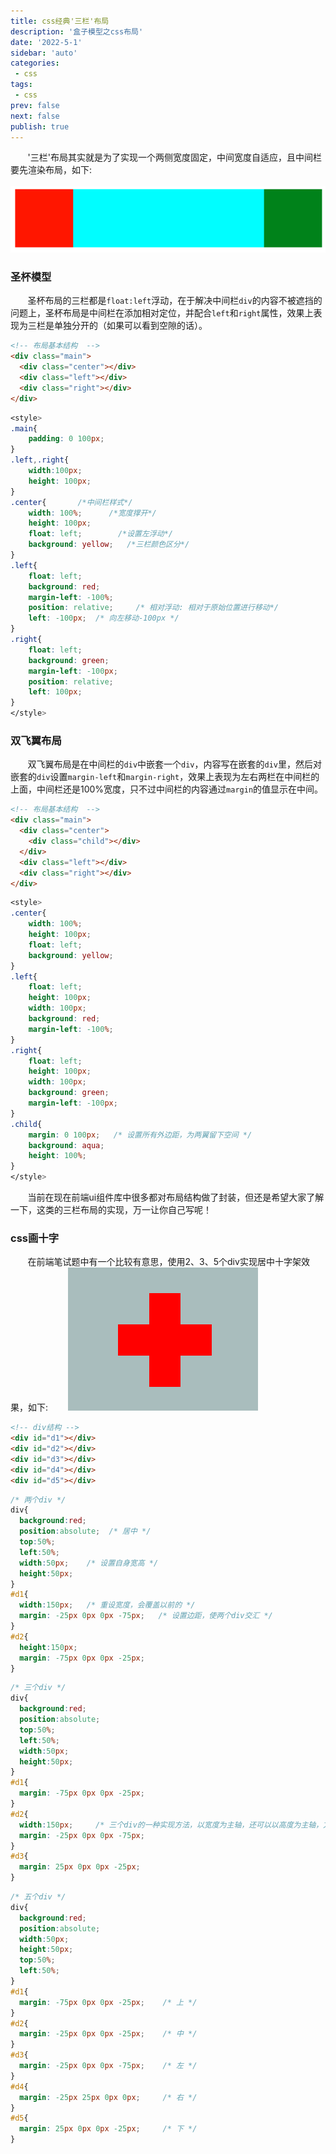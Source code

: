 ```yaml
---
title: css经典'三栏'布局
description: '盒子模型之css布局'
date: '2022-5-1'
sidebar: 'auto'
categories: 
 - css
tags: 
 - css
prev: false
next: false
publish: true
---
```


&nbsp;&nbsp;&nbsp;&nbsp;&nbsp;&nbsp;&nbsp;'三栏'布局其实就是为了实现一个两侧宽度固定，中间宽度自适应，且中间栏要先渲染布局，如下:  
&nbsp;&nbsp;&nbsp;&nbsp;&nbsp;&nbsp;&nbsp;!['三栏'布局](../imgs/css/three.png)   

### 圣杯模型
&nbsp;&nbsp;&nbsp;&nbsp;&nbsp;&nbsp;&nbsp;圣杯布局的三栏都是`float:left`浮动，在于解决中间栏`div`的内容不被遮挡的问题上，圣杯布局是中间栏在添加相对定位，并配合`left`和`right`属性，效果上表现为三栏是单独分开的（如果可以看到空隙的话）。
```html
<!-- 布局基本结构  -->
<div class="main">
  <div class="center"></div>
  <div class="left"></div>
  <div class="right"></div>
</div>
```
```css
<style>
.main{
    padding: 0 100px;
}
.left,.right{
    width:100px;
    height: 100px;
}
.center{       /*中间栏样式*/
    width: 100%;      /*宽度撑开*/
    height: 100px; 
    float: left;        /*设置左浮动*/
    background: yellow;   /*三栏颜色区分*/
} 
.left{
    float: left;
    background: red;
    margin-left: -100%;   
    position: relative;     /* 相对浮动: 相对于原始位置进行移动*/
    left: -100px;  /* 向左移动-100px */
}
.right{
    float: left;
    background: green;
    margin-left: -100px;
    position: relative;
    left: 100px;
}
</style>
```

### 双飞翼布局
&nbsp;&nbsp;&nbsp;&nbsp;&nbsp;&nbsp;&nbsp;双飞翼布局是在中间栏的`div`中嵌套一个`div`，内容写在嵌套的`div`里，然后对嵌套的`div`设置`margin-left`和`margin-right`，效果上表现为左右两栏在中间栏的上面，中间栏还是100%宽度，只不过中间栏的内容通过`margin`的值显示在中间。 
```html
<!-- 布局基本结构  -->
<div class="main">
  <div class="center">
    <div class="child"></div>
  </div>
  <div class="left"></div>
  <div class="right"></div>
</div>
``` 
```css
<style>
.center{       
    width: 100%;      
    height: 100px; 
    float: left;        
    background: yellow;   
} 
.left{
    float: left;  
    height: 100px;
    width: 100px;
    background: red;
    margin-left: -100%;   
}
.right{
    float: left;
    height: 100px;
    width: 100px;
    background: green;
    margin-left: -100px;
}
.child{
    margin: 0 100px;   /* 设置所有外边距，为两翼留下空间 */ 
    background: aqua; 
    height: 100%;
}
</style>
```
&nbsp;&nbsp;&nbsp;&nbsp;&nbsp;&nbsp;&nbsp;当前在现在前端ui组件库中很多都对布局结构做了封装，但还是希望大家了解一下，这类的三栏布局的实现，万一让你自己写呢！

### css画十字
&nbsp;&nbsp;&nbsp;&nbsp;&nbsp;&nbsp;&nbsp;在前端笔试题中有一个比较有意思，使用2、3、5个div实现居中十字架效果，如下:
&nbsp;&nbsp;&nbsp;&nbsp;&nbsp;&nbsp;&nbsp;![css画十字](../imgs/css/shi.png)  
```html
<!-- div结构 -->
<div id="d1"></div>  
<div id="d2"></div>
<div id="d3"></div>  
<div id="d4"></div>
<div id="d5"></div>  
```
```css
/* 两个div */
div{  
  background:red;   
  position:absolute;  /* 居中 */
  top:50%;     
  left:50%;  
  width:50px;    /* 设置自身宽高 */
  height:50px;  
}  
#d1{  
  width:150px;   /* 重设宽度，会覆盖以前的 */
  margin: -25px 0px 0px -75px;   /* 设置边距，使两个div交汇 */
}  
#d2{  
  height:150px;  
  margin: -75px 0px 0px -25px;  
} 
```
```css
/* 三个div */
div{  
  background:red;   
  position:absolute;  
  top:50%;  
  left:50%;  
  width:50px;  
  height:50px;  
}  
#d1{  
  margin: -75px 0px 0px -25px;  
}  
#d2{  
  width:150px;     /* 三个div的一种实现方法，以宽度为主轴，还可以以高度为主轴，方法类似 */
  margin: -25px 0px 0px -75px;  
}  
#d3{  
  margin: 25px 0px 0px -25px;  
} 
```
```css
/* 五个div */
div{  
  background:red;   
  position:absolute;  
  width:50px;  
  height:50px;  
  top:50%;  
  left:50%;  
}  
#d1{  
  margin: -75px 0px 0px -25px;    /* 上 */ 
}  
#d2{  
  margin: -25px 0px 0px -25px;    /* 中 */ 
}  
#d3{  
  margin: -25px 0px 0px -75px;    /* 左 */
}  
#d4{  
  margin: -25px 25px 0px 0px;     /* 右 */
}  
#d5{  
  margin: 25px 0px 0px -25px;     /* 下 */
}  
```












